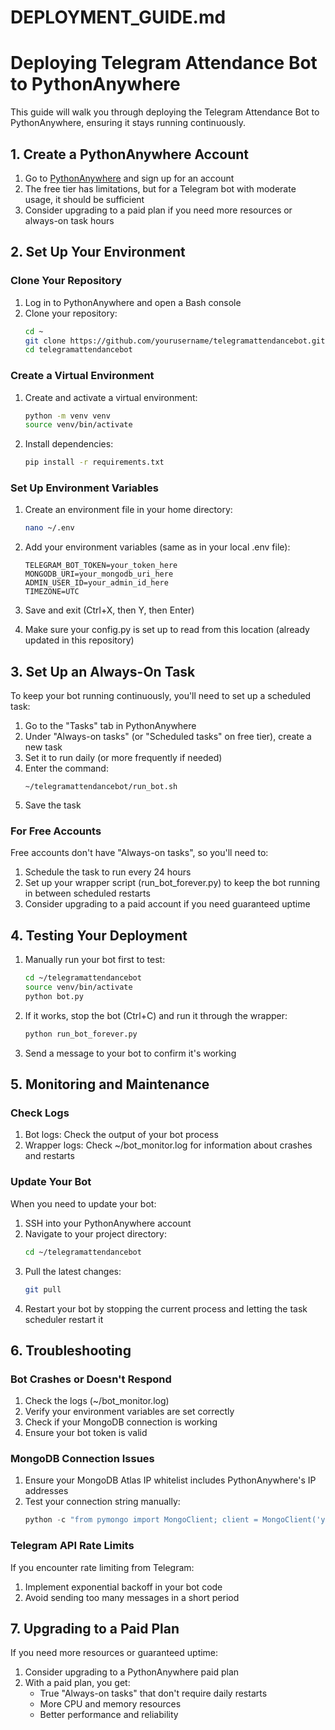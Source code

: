 # DEPLOYMENT_GUIDE.md

# Deploying Telegram Attendance Bot to PythonAnywhere

This guide will walk you through deploying the Telegram Attendance Bot to PythonAnywhere, ensuring it stays running continuously.

## 1. Create a PythonAnywhere Account

1. Go to [PythonAnywhere](https://www.pythonanywhere.com/registration/register/beginner/) and sign up for an account
2. The free tier has limitations, but for a Telegram bot with moderate usage, it should be sufficient
3. Consider upgrading to a paid plan if you need more resources or always-on task hours

## 2. Set Up Your Environment

### Clone Your Repository

1. Log in to PythonAnywhere and open a Bash console
2. Clone your repository:
   ```bash
   cd ~
   git clone https://github.com/yourusername/telegramattendancebot.git
   cd telegramattendancebot
   ```

### Create a Virtual Environment

1. Create and activate a virtual environment:

   ```bash
   python -m venv venv
   source venv/bin/activate
   ```

2. Install dependencies:
   ```bash
   pip install -r requirements.txt
   ```

### Set Up Environment Variables

1. Create an environment file in your home directory:

   ```bash
   nano ~/.env
   ```

2. Add your environment variables (same as in your local .env file):

   ```
   TELEGRAM_BOT_TOKEN=your_token_here
   MONGODB_URI=your_mongodb_uri_here
   ADMIN_USER_ID=your_admin_id_here
   TIMEZONE=UTC
   ```

3. Save and exit (Ctrl+X, then Y, then Enter)

4. Make sure your config.py is set up to read from this location (already updated in this repository)

## 3. Set Up an Always-On Task

To keep your bot running continuously, you'll need to set up a scheduled task:

1. Go to the "Tasks" tab in PythonAnywhere
2. Under "Always-on tasks" (or "Scheduled tasks" on free tier), create a new task
3. Set it to run daily (or more frequently if needed)
4. Enter the command:
   ```
   ~/telegramattendancebot/run_bot.sh
   ```
5. Save the task

### For Free Accounts

Free accounts don't have "Always-on tasks", so you'll need to:

1. Schedule the task to run every 24 hours
2. Set up your wrapper script (run_bot_forever.py) to keep the bot running in between scheduled restarts
3. Consider upgrading to a paid account if you need guaranteed uptime

## 4. Testing Your Deployment

1. Manually run your bot first to test:

   ```bash
   cd ~/telegramattendancebot
   source venv/bin/activate
   python bot.py
   ```

2. If it works, stop the bot (Ctrl+C) and run it through the wrapper:

   ```bash
   python run_bot_forever.py
   ```

3. Send a message to your bot to confirm it's working

## 5. Monitoring and Maintenance

### Check Logs

1. Bot logs: Check the output of your bot process
2. Wrapper logs: Check ~/bot_monitor.log for information about crashes and restarts

### Update Your Bot

When you need to update your bot:

1. SSH into your PythonAnywhere account
2. Navigate to your project directory:
   ```bash
   cd ~/telegramattendancebot
   ```
3. Pull the latest changes:
   ```bash
   git pull
   ```
4. Restart your bot by stopping the current process and letting the task scheduler restart it

## 6. Troubleshooting

### Bot Crashes or Doesn't Respond

1. Check the logs (~/bot_monitor.log)
2. Verify your environment variables are set correctly
3. Check if your MongoDB connection is working
4. Ensure your bot token is valid

### MongoDB Connection Issues

1. Ensure your MongoDB Atlas IP whitelist includes PythonAnywhere's IP addresses
2. Test your connection string manually:
   ```python
   python -c "from pymongo import MongoClient; client = MongoClient('your_uri_here'); print(client.server_info())"
   ```

### Telegram API Rate Limits

If you encounter rate limiting from Telegram:

1. Implement exponential backoff in your bot code
2. Avoid sending too many messages in a short period

## 7. Upgrading to a Paid Plan

If you need more resources or guaranteed uptime:

1. Consider upgrading to a PythonAnywhere paid plan
2. With a paid plan, you get:
   - True "Always-on tasks" that don't require daily restarts
   - More CPU and memory resources
   - Better performance and reliability
